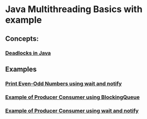 # Java Multithreading Basics with example #
## Concepts:
### [Deadlocks in Java](src/main/java/com/example/multithreading/Deadlock.md) ###

## Examples
### [Print Even-Odd Numbers using wait and notify](src/main/java/com/example/multithreading/EvenOddNumbersUsingWaitNotify.java)
### [Example of Producer Consumer using BlockingQueue](src/main/java/com/example/multithreading/ProducerConsumerBlockingQueue.java)
### [Example of Producer Consumer using wait and notify](src/main/java/com/example/multithreading/ProducerConsumerWaitAndNotify.java)